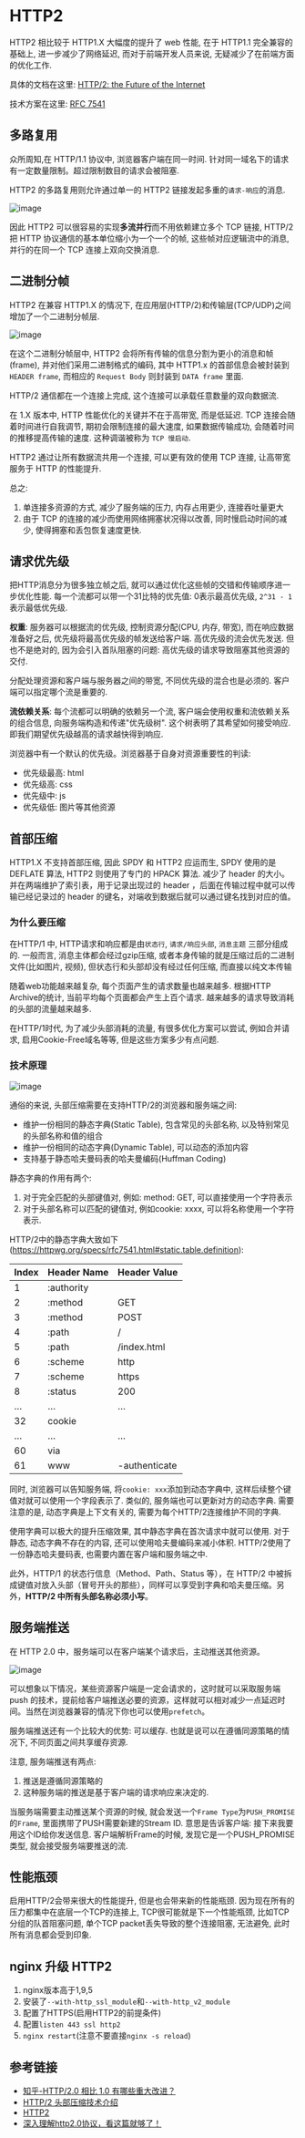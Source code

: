 # HTTP2


HTTP2 相比较于 HTTP1.X 大幅度的提升了 web 性能, 在于 HTTP1.1 完全兼容的基础上, 进一步减少了网络延迟, 而对于前端开发人员来说, 无疑减少了在前端方面的优化工作.

具体的文档在这里: [HTTP/2: the Future of the Internet](https://http2.akamai.com/demo)

技术方案在这里: [RFC 7541](https://httpwg.org/specs/rfc7541.html)

## 多路复用

众所周知,在 HTTP/1.1 协议中, 浏览器客户端在同一时间. 针对同一域名下的请求有一定数量限制。超过限制数目的请求会被阻塞.

HTTP2 的多路复用则允许通过单一的 HTTP2 链接发起多重的`请求-响应`的消息.

![image](/assets/2021-3-11/b1e608ddb7493608efea3e76912aabe1_hd.jpg)

因此 HTTP2 可以很容易的实现**多流并行**而不用依赖建立多个 TCP 链接, HTTP/2 把 HTTP 协议通信的基本单位缩小为一个一个的帧, 这些帧对应逻辑流中的消息, 并行的在同一个 TCP 连接上双向交换消息.

## 二进制分帧

HTTP2 在兼容 HTTP1.X 的情况下, 在应用层(HTTP/2)和传输层(TCP/UDP)之间增加了一个二进制分帧层.

![image](/assets/2021-3-11/906e22193e61cd561325d93aae0f1e07_hd.jpg)

在这个二进制分帧层中, HTTP2 会将所有传输的信息分割为更小的消息和帧(frame), 并对他们采用二进制格式的编码, 其中 HTTP1.x 的首部信息会被封装到`HEADER frame`, 而相应的 `Request Body` 则封装到 `DATA frame` 里面.

HTTP/2 通信都在一个连接上完成, 这个连接可以承载任意数量的双向数据流.

在 1.X 版本中, HTTP 性能优化的关键并不在于高带宽, 而是低延迟. TCP 连接会随着时间进行自我调节, 期初会限制连接的最大速度, 如果数据传输成功, 会随着时间的推移提高传输的速度. 这种调谐被称为 `TCP 慢启动`.

HTTP2 通过让所有数据流共用一个连接, 可以更有效的使用 TCP 连接, 让高带宽服务于 HTTP 的性能提升.

总之:

1. 单连接多资源的方式, 减少了服务端的压力, 内存占用更少, 连接吞吐量更大
2. 由于 TCP 的连接的减少而使用网络拥塞状况得以改善, 同时慢启动时间的减少, 使得拥塞和丢包恢复速度更快.

## 请求优先级

把HTTP消息分为很多独立帧之后, 就可以通过优化这些帧的交错和传输顺序进一步优化性能. 每一个流都可以带一个31比特的优先值: 0表示最高优先级, `2^31 - 1`表示最低优先级.

**权重**:  服务器可以根据流的优先级, 控制资源分配(CPU, 内存, 带宽), 而在响应数据准备好之后, 优先级将最高优先级的帧发送给客户端. 高优先级的流会优先发送. 但也不是绝对的, 因为会引入首队阻塞的问题: 高优先级的请求导致阻塞其他资源的交付.

分配处理资源和客户端与服务器之间的带宽, 不同优先级的混合也是必须的. 客户端可以指定哪个流是重要的.

**流依赖关系**: 每个流都可以明确的依赖另一个流, 客户端会使用权重和流依赖关系的组合信息, 向服务端构造和传递"优先级树". 这个树表明了其希望如何接受响应. 即我们期望优先级越高的请求越快得到响应.

浏览器中有一个默认的优先级。浏览器基于自身对资源重要性的判读: 

- 优先级最高: html
- 优先级高: css
- 优先级中: js
- 优先级低: 图片等其他资源

## 首部压缩

HTTP1.X 不支持首部压缩, 因此 SPDY 和 HTTP2 应运而生, SPDY 使用的是 DEFLATE 算法, HTTP2 则使用了专门的 HPACK 算法. 减少了 header 的大小。并在两端维护了索引表，用于记录出现过的 header ，后面在传输过程中就可以传输已经记录过的 header 的键名，对端收到数据后就可以通过键名找到对应的值。

### 为什么要压缩

在HTTP/1 中, HTTP请求和响应都是由`状态行`, `请求/响应头部`, `消息主题` 三部分组成的. 一般而言, 消息主体都会经过gzip压缩, 或者本身传输的就是压缩过后的二进制文件(比如图片, 视频), 但状态行和头部却没有经过任何压缩, 而直接以纯文本传输

随着web功能越来越复杂, 每个页面产生的请求数量也越来越多. 根据HTTP Archive的统计, 当前平均每个页面都会产生上百个请求. 越来越多的请求导致消耗的头部的流量越来越多.

在HTTP/1时代, 为了减少头部消耗的流量, 有很多优化方案可以尝试, 例如合并请求, 启用Cookie-Free域名等等, 但是这些方案多少有点问题. 

### 技术原理

![image](/assets/2021-3-11/hpack-header-compression.png)

通俗的来说, 头部压缩需要在支持HTTP/2的浏览器和服务端之间:

- 维护一份相同的静态字典(Static Table), 包含常见的头部名称, 以及特别常见的头部名称和值的组合
- 维护一份相同的动态字典(Dynamic Table), 可以动态的添加内容
- 支持基于静态哈夫曼码表的哈夫曼编码(Huffman Coding)

静态字典的作用有两个:

1. 对于完全匹配的头部键值对, 例如: method: GET, 可以直接使用一个字符表示
2. 对于头部名称可以匹配的键值对, 例如cookie: xxxx, 可以将名称使用一个字符表示. 

HTTP/2中的静态字典大致如下(https://httpwg.org/specs/rfc7541.html#static.table.definition):

| Index | Header Name | Header Value  |
| ----- | ----------- | ------------- |
| 1     | :authority  |               |
| 2     | :method     | GET           |
| 3     | :method     | POST          |
| 4     | :path       | /             |
| 5     | :path       | /index.html   |
| 6     | :scheme     | http          |
| 7     | :scheme     | https         |
| 8     | :status     | 200           |
| …     | …           | …             |
| 32    | cookie      |               |
| …     | …           | …             |
| 60    | via         |               |
| 61    | www         | -authenticate |

同时, 浏览器可以告知服务端, 将`cookie: xxx`添加到动态字典中, 这样后续整个键值对就可以使用一个字段表示了. 类似的, 服务端也可以更新对方的动态字典. 需要注意的是, 动态字典是上下文有关的, 需要为每个HTTP/2连接维护不同的字典.

使用字典可以极大的提升压缩效果, 其中静态字典在首次请求中就可以使用. 对于静态, 动态字典不存在的内容, 还可以使用哈夫曼编码来减小体积. HTTP/2使用了一份静态哈夫曼码表, 也需要内置在客户端和服务端之中.

此外，HTTP/1 的状态行信息（Method、Path、Status 等），在 HTTP/2 中被拆成键值对放入头部（冒号开头的那些），同样可以享受到字典和哈夫曼压缩。另外，**HTTP/2 中所有头部名称必须小写**。

## 服务端推送

在 HTTP 2.0 中，服务端可以在客户端某个请求后，主动推送其他资源。

![image](/assets/2021-4-21/20210124162115517.png)

可以想象以下情况，某些资源客户端是一定会请求的，这时就可以采取服务端 push 的技术，提前给客户端推送必要的资源，这样就可以相对减少一点延迟时间。当然在浏览器兼容的情况下你也可以使用`prefetch`。

服务端推送还有一个比较大的优势: 可以缓存. 也就是说可以在遵循同源策略的情况下, 不同页面之间共享缓存资源.

注意, 服务端推送有两点:

1. 推送是遵循同源策略的
2. 这种服务端的推送是基于客户端的请求响应来决定的.

当服务端需要主动推送某个资源的时候, 就会发送一个`Frame Type`为`PUSH_PROMISE`的`Frame`, 里面携带了PUSH需要新建的Stream ID. 意思是告诉客户端: 接下来我要用这个ID给你发送信息. 客户端解析Frame的时候, 发现它是一个PUSH_PROMISE类型, 就会接受服务端要推送的流.

## 性能瓶颈

启用HTTP/2会带来很大的性能提升, 但是也会带来新的性能瓶颈. 因为现在所有的压力都集中在底层一个TCP的连接上, TCP很可能就是下一个性能瓶颈, 比如TCP分组的队首阻塞问题, 单个TCP packet丢失导致的整个连接阻塞, 无法避免, 此时所有消息都会受到印象. 

## nginx 升级 HTTP2

1. nginx版本高于1,9,5
2. 安装了`--with-http_ssl_module`和`--with-http_v2_module`
3. 配置了HTTPS(启用HTTP2的前提条件)
4. 配置`listen 443 ssl http2`
5. `nginx restart`(注意不要直接`nginx -s reload`)

## 参考链接

-   [知乎-HTTP/2.0 相比 1.0 有哪些重大改进？](https://www.zhihu.com/question/34074946/answer/75364178)
-   [HTTP/2 头部压缩技术介绍](https://blog.csdn.net/qq_32523587/article/details/79970471)
-   [HTTP2](https://blog.csdn.net/lpq1201/article/details/113092261)
-   [深入理解http2.0协议，看这篇就够了！](https://zhuanlan.zhihu.com/p/89471776)
